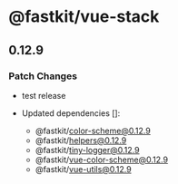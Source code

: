 # @fastkit/vue-stack

## 0.12.9

### Patch Changes

- test release

- Updated dependencies []:
  - @fastkit/color-scheme@0.12.9
  - @fastkit/helpers@0.12.9
  - @fastkit/tiny-logger@0.12.9
  - @fastkit/vue-color-scheme@0.12.9
  - @fastkit/vue-utils@0.12.9
